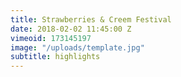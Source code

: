 ```yaml
---
title: Strawberries & Creem Festival
date: 2018-02-02 11:45:00 Z
vimeoid: 173145197
image: "/uploads/template.jpg"
subtitle: highlights
---
```


